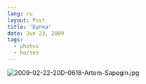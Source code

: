 ```yaml
---
lang: ru
layout: Post
title: 'Булка'
date: Jun 23, 2009
tags:
  - photos
  - horses
---
```


![2009-02-22-20D-0618-Artem-Sapegin.jpg](upload://2009-02-22-20D-0618-Artem-Sapegin.jpg)
